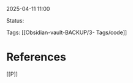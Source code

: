 
2025-04-11 11:00


Status:

Tags:  [[Obsidian-vault-BACKUP/3- Tags/code]]



# References

[[P]]




